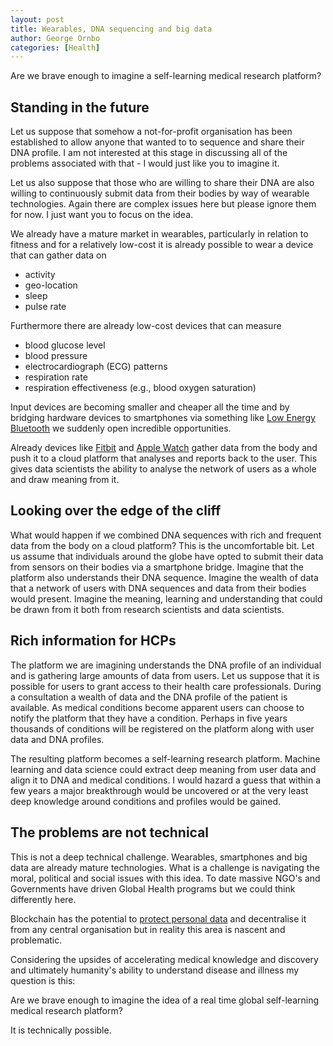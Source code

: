 ```yaml
---
layout: post
title: Wearables, DNA sequencing and big data
author: George Ornbo
categories: [Health]
---
```


Are we brave enough to imagine a self-learning medical research platform?

## Standing in the future 

Let us suppose that somehow a not-for-profit organisation has been established to allow anyone that wanted to to sequence and share their DNA profile. I am not interested at this stage in discussing all of the problems associated with that - I would just like you to imagine it. 

Let us also suppose that those who are willing to share their DNA are also willing to continuously submit data from their bodies by way of wearable technologies. Again there are complex issues here but please ignore them for now. I just want you to focus on the idea. 

We already have a mature market in wearables, particularly in relation to fitness and for a relatively low-cost it is already possible to wear a device that can gather data on

* activity
* geo-location
* sleep
* pulse rate

Furthermore there are already low-cost devices that can measure

* blood glucose level
* blood pressure
* electrocardiograph (ECG) patterns
* respiration rate
* respiration effectiveness (e.g., blood oxygen saturation)

Input devices are becoming smaller and cheaper all the time and by bridging hardware devices to smartphones via something like [Low Energy Bluetooth][4] we suddenly open incredible opportunities. 

Already devices like [Fitbit][5] and [Apple Watch][6] gather data from the body and push it to a cloud platform that analyses and reports back to the user. This gives data scientists the ability to analyse the network of users as a whole and draw meaning from it.

## Looking over the edge of the cliff

What would happen if we combined DNA sequences with rich and frequent data from the body on a cloud platform? This is the uncomfortable bit. Let us assume that individuals around the globe have opted to submit their data from sensors on their bodies via a smartphone bridge. Imagine that the platform also understands their DNA sequence. Imagine the wealth of data that a network of users with DNA sequences and data from their bodies would present. Imagine the meaning, learning and understanding that could be drawn from it both from research scientists and data scientists.

## Rich information for HCPs

The platform we are imagining understands the DNA profile of an individual and is gathering large amounts of data from users. Let us suppose that it is possible for users to grant access to their health care professionals. During a consultation a wealth of data and the DNA profile of the patient is available. As medical conditions become apparent users can choose to notify the platform that they have a condition. Perhaps in five years thousands of conditions will be registered on the platform along with user data and DNA profiles.

The resulting platform becomes a self-learning research platform. Machine learning and data science could extract deep meaning from user data and align it to DNA and medical conditions. I would hazard a guess that within a few years a major breakthrough would be uncovered or at the very least deep knowledge around conditions and profiles would be gained. 

## The problems are not technical

This is not a deep technical challenge. Wearables, smartphones and big data are already mature technologies. What is a challenge is navigating the moral, political and social issues with this idea. To date massive NGO's and Governments have driven Global Health programs but we could think differently here.

Blockchain has the potential to [protect personal data][3] and decentralise it from any central organisation but in reality this area is nascent and problematic.

Considering the upsides of accelerating medical knowledge and discovery and ultimately humanity's ability to understand disease and illness my question is this: 

Are we brave enough to imagine the idea of a real time global self-learning medical research platform? 

It is technically possible. 

[1]: http://siliconangle.com/blog/2014/09/17/wearable-sensor-eliminates-painful-prick-for-blood-glucose-monitoring/
[2]: https://www.healthline.com/health-news/tech-blood-pressure-monitor-in-the-form-of-a-watch-062213
[3]: http://web.media.mit.edu/~guyzys/data/ZNP15.pdf
[4]: https://en.wikipedia.org/wiki/Bluetooth_low_energy
[5]: http://www.fitbit.com/
[6]: https://www.apple.com/watch/
